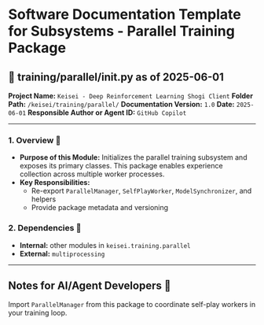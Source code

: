 # Software Documentation Template for Subsystems - Parallel Training Package

## 📘 training/parallel/__init__.py as of 2025-06-01

**Project Name:** `Keisei - Deep Reinforcement Learning Shogi Client`
**Folder Path:** `/keisei/training/parallel/`
**Documentation Version:** `1.0`
**Date:** `2025-06-01`
**Responsible Author or Agent ID:** `GitHub Copilot`

---

### 1. Overview 📜

* **Purpose of this Module:**
  Initializes the parallel training subsystem and exposes its primary classes. This package enables experience collection across multiple worker processes.
* **Key Responsibilities:**
  - Re-export `ParallelManager`, `SelfPlayWorker`, `ModelSynchronizer`, and helpers
  - Provide package metadata and versioning

### 2. Dependencies 🔗

* **Internal:** other modules in `keisei.training.parallel`
* **External:** `multiprocessing`

---

## Notes for AI/Agent Developers 🧠

Import `ParallelManager` from this package to coordinate self-play workers in your training loop.
